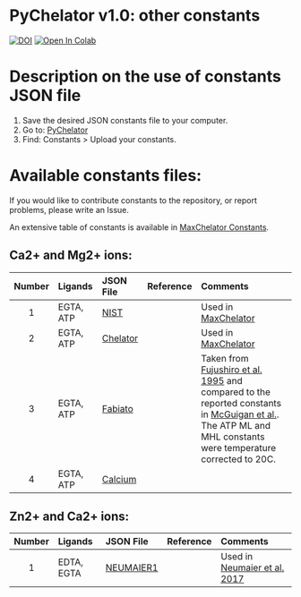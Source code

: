 <!DOCTYPE html>
<html>
<body>
  <h1>PyChelator v1.0: other constants</h1>
  <a href="https://doi.org/10.5281/zenodo.10674754"><img src="https://zenodo.org/badge/DOI/10.5281/zenodo.10674754.svg" alt="DOI"></a>
  <a href="https://colab.research.google.com/github/AmruteLab/PyChelator/blob/main/PyChelator_Colab.ipynb" target="_parent">
  <img src="https://colab.research.google.com/assets/colab-badge.svg" alt="Open In Colab"/>
</a>

</body>
</html>


# Description on the use of constants JSON file

1. Save the desired JSON constants file to your computer.
2. Go to: [PyChelator](https://amrutelab.github.io/PyChelator/)
3. Find: Constants > Upload your constants.

# Available constants files:
If you would like to contribute constants to the repository, or report problems, please write an Issue.

An extensive table of constants is available in [MaxChelator Constants](https://somapp.ucdmc.ucdavis.edu/pharmacology/bers/maxchelator/xlsconstants.htm).

## Ca2+ and Mg2+ ions:
| Number    | Ligands |JSON File |Reference |Comments|
|:-----:    | :-----  |:-----  |:----- |:-----  |
|     1     |EGTA, ATP |[NIST](NIST.json) |   | Used in [MaxChelator](https://owamoosa.com/maxchelator/)|
|     2     |EGTA, ATP |[Chelator](Chelator.json)  | | Used in [MaxChelator](https://owamoosa.com/maxchelator/)  |
|     3     |EGTA, ATP |[Fabiato](Fabiato.json)   |  | Taken from [Fujushiro et al. 1995](https://www.sciencedirect.com/science/article/pii/001048259598886I) and compared to the reported constants in  [McGuigan et al.](https://owamoosa.com/maxchelator/). The ATP ML and MHL constants were temperature corrected to 20C.   
|     4    |EGTA, ATP |[Calcium](Calcium.json)  |   |   |

## Zn2+ and Ca2+ ions:
| Number    | Ligands |JSON File |Reference |Comments|
|:-----:    | :-----  |:-----  |:----- |:-----  |
|     1     | EDTA, EGTA |[NEUMAIER1](NEUMAIER1.json)  |   |  Used in [Neumaier et al. 2017](https://onlinelibrary.wiley.com/doi/full/10.1111/apha.12988) |